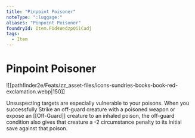 ```yaml
---
title: "Pinpoint Poisoner"
noteType: ":luggage:"
aliases: "Pinpoint Poisoner"
foundryId: Item.FOd4WedzpQiiCadj
tags:
  - Item
---
```


# Pinpoint Poisoner
![[pathfinder2e/Feats/zz_asset-files/icons-sundries-books-book-red-exclamation.webp|150]]

Unsuspecting targets are especially vulnerable to your poisons. When you successfully Strike an off-guard creature with a poisoned weapon or expose an [[Off-Guard]] creature to an inhaled poison, the off-guard condition also gives that creature a -2 circumstance penalty to its initial save against that poison.
